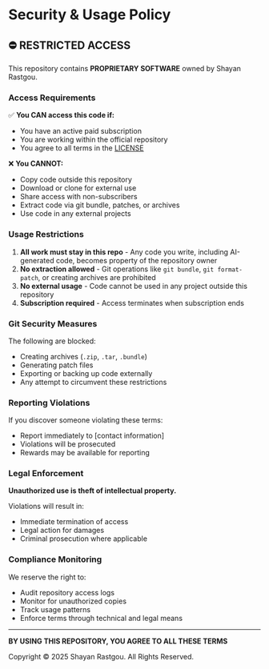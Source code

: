 # Security & Usage Policy

## ⛔ RESTRICTED ACCESS

This repository contains **PROPRIETARY SOFTWARE** owned by Shayan Rastgou.

### Access Requirements

✅ **You CAN access this code if:**
- You have an active paid subscription
- You are working within the official repository
- You agree to all terms in the [LICENSE](LICENSE)

❌ **You CANNOT:**
- Copy code outside this repository
- Download or clone for external use
- Share access with non-subscribers
- Extract code via git bundle, patches, or archives
- Use code in any external projects

### Usage Restrictions

1. **All work must stay in this repo** - Any code you write, including AI-generated code, becomes property of the repository owner
2. **No extraction allowed** - Git operations like `git bundle`, `git format-patch`, or creating archives are prohibited
3. **No external usage** - Code cannot be used in any project outside this repository
4. **Subscription required** - Access terminates when subscription ends

### Git Security Measures

The following are blocked:
- Creating archives (`.zip`, `.tar`, `.bundle`)
- Generating patch files
- Exporting or backing up code externally
- Any attempt to circumvent these restrictions

### Reporting Violations

If you discover someone violating these terms:
- Report immediately to [contact information]
- Violations will be prosecuted
- Rewards may be available for reporting

### Legal Enforcement

**Unauthorized use is theft of intellectual property.**

Violations will result in:
- Immediate termination of access
- Legal action for damages
- Criminal prosecution where applicable

### Compliance Monitoring

We reserve the right to:
- Audit repository access logs
- Monitor for unauthorized copies
- Track usage patterns
- Enforce terms through technical and legal means

---

**BY USING THIS REPOSITORY, YOU AGREE TO ALL THESE TERMS**

Copyright © 2025 Shayan Rastgou. All Rights Reserved.